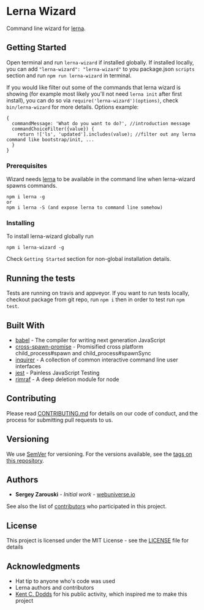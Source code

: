 # Lerna Wizard

Command line wizard for [lerna](https://github.com/lerna/lerna).

## Getting Started

Open terminal and run `lerna-wizard` if installed globally. If installed locally, you can add `"lerna-wizard": "lerna-wizard"` to you package.json `scripts` section and run `npm run lerna-wizard` in terminal.

If you would like filter out some of the commands that lerna wizard is showing (for example most likely you'll not need `lerna init` after first install), you can do so via `require('lerna-wizard')(options)`, check `bin/lerna-wizard` for more details. Options example:
```  
{
  commandMessage: 'What do you want to do?', //introduction message
  commandChoiceFilter({value}) {
    return !['ls', 'updated'].includes(value); //filter out any lerna command like bootstrap/init, ...
  }
}
```

### Prerequisites

Wizard needs [lerna](https://github.com/lerna/lerna) to be available in the command line when lerna-wizard spawns commands.

```
npm i lerna -g
or
npm i lerna -S (and expose lerna to command line somehow)
```

### Installing

To install lerna-wizard globally run

```
npm i lerna-wizard -g
```

Check `Getting Started` section for non-global installation details.

## Running the tests

Tests are running on travis and appveyor. If you want to run tests locally, checkout package from git repo, run `npm i` then in order to test run `npm test`.

## Built With

* [babel](https://babeljs.io/) - The compiler for writing next generation JavaScript
* [cross-spawn-promise](https://github.com/zentrick/cross-spawn-promise) - Promisified cross platform child_process#spawn and child_process#spawnSync
* [inquirer](https://github.com/SBoudrias/Inquirer.js/) - A collection of common interactive command line user interfaces
* [jest](https://facebook.github.io/jest/) - Painless JavaScript Testing
* [rimraf](https://github.com/isaacs/rimraf) - A deep deletion module for node

## Contributing

Please read [CONTRIBUTING.md](https://gist.github.com/szarouski/91edf9cb92a2de1fab05b3e53dd1efc5) for details on our code of conduct, and the process for submitting pull requests to us.

## Versioning

We use [SemVer](http://semver.org/) for versioning. For the versions available, see the [tags on this repository](https://github.com/szarouski/lerna-wizard/tags). 

## Authors

* **Sergey Zarouski** - *Initial work* - [webuniverse.io](http://webuniverse.io)

See also the list of [contributors](https://github.com/szarouski/lerna-wizard/contributors) who participated in this project.

## License

This project is licensed under the MIT License - see the [LICENSE](LICENSE) file for details

## Acknowledgments

* Hat tip to anyone who's code was used
* Lerna authors and contributors
* [Kent C. Dodds](https://kentcdodds.com/) for his public activity, which inspired me to make this project
